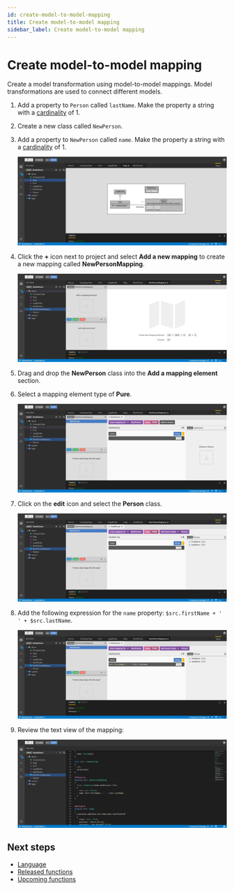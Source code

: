 ```yaml
---
id: create-model-to-model-mapping
title: Create model-to-model mapping
sidebar_label: Create model-to-model mapping
---
```


# Create model-to-model mapping

Create a model transformation using model-to-model mappings. Model transformations are used to connect different models.

1. Add a property to `Person` called `lastName`. Make the property a string with a [cardinality](legend-language.md#class) of 1.
2. Create a new class called `NewPerson`.
3. Add a property to `NewPerson` called `name`. Make the property a string with a [cardinality](legend-language.md#class) of 1.

    ![Create model-to-model mapping](../assets/create-model-to-model-mapping.JPG)

4. Click the **+** icon next to project and select **Add a new mapping** to create a new mapping called **NewPersonMapping**.  

    ![Add new mapping](../assets/add-new-mapping.JPG)

5. Drag and drop the **NewPerson** class into the **Add a mapping element** section.
6. Select a mapping element type of **Pure**.  

    ![Create new mapping](../assets/create-new-mapping.JPG)

7. Click on the **edit** icon and select the **Person** class.

    ![Select the source class](../assets/select-source-class.JPG)

8. Add the following expression for the `name` property: `$src.firstName + ' ' + $src.lastName`.

    ![Add expression to property](../assets/add-expression-to-property.JPG)

9. Review the text view of the mapping:

    ![Text view of the mapping](../assets/text-view-mapping.JPG)

## Next steps

- [Language](legend-language.md)
- [Released functions](released-functions.md)
- [Upcoming functions](upcoming-functions.md)
